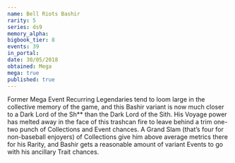 ```yaml
---
name: Bell Riots Bashir
rarity: 5
series: ds9
memory_alpha:
bigbook_tier: 8
events: 39
in_portal:
date: 30/05/2018
obtained: Mega
mega: true
published: true
---
```


Former Mega Event Recurring Legendaries tend to loom large in the collective memory of the game, and this Bashir variant is now much closer to a Dark Lord of the Sh** than the Dark Lord of the Sith. His Voyage power has melted away in the face of this trashcan fire to leave behind a trim one-two punch of Collections and Event chances. A Grand Slam (that’s four for non-baseball enjoyers) of Collections give him above average metrics there for his Rarity, and Bashir gets a reasonable amount of variant Events to go with his ancillary Trait chances.
